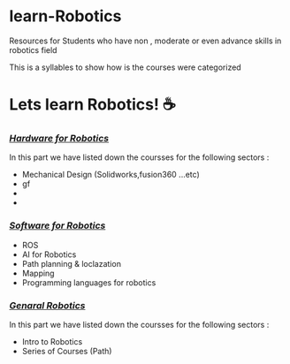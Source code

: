 # learn-Robotics
Resources  for Students who have non , moderate  or even advance skills in robotics field

This is a syllables to show how is the courses were categorized 
# Lets learn Robotics! ☕️

 ### [*Hardware for Robotics*](https://github.com/kfupmRoboticsClub/learn-Robotics/blob/main/Hardware%20Courses%20for%20Robotics)
  In this part we have listed down the coursses for the following sectors :
   - Mechanical Design (Solidworks,fusion360 ...etc)
   - gf
   -
   -
 
  
### [*Software for Robotics*](https://github.com/kfupmRoboticsClub/learn-Robotics/blob/main/Software%20Courses%20for%20%20Robotics)
 - ROS
 - AI for Robotics
 - Path planning & loclazation 
 - Mapping
 - Programming languages for robotics 
  
  ### [*Genaral Robotics*](https://github.com/kfupmRoboticsClub/learn-Robotics/blob/main/General%20Robotics%20Courses)
   In this part we have listed down the coursses for the following sectors :
  - Intro to Robotics
  - Series of Courses (Path)
  
